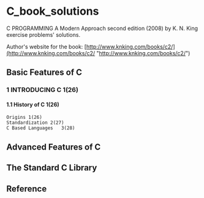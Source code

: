 # C_book_solutions
C PROGRAMMING A Modern Approach second edition (2008) by K. N. King exercise problems' solutions.

Author's website for the book: [http://www.knking.com/books/c2/](http://www.knking.com/books/c2/ "http://www.knking.com/books/c2/")

## Basic Features of C
### 1    INTRODUCING C	1(26)
#### 1.1	History of C	1(26)
	Origins	1(26)
	Standardization	2(27)
	C Based Languages	3(28)

## Advanced Features of C

## The Standard C Library

## Reference
